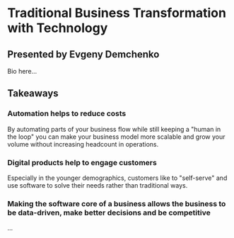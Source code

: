 # Traditional Business Transformation with Technology

## Presented by Evgeny Demchenko

Bio here...

## Takeaways

### Automation helps to reduce costs

By automating parts of your business flow while still keeping a "human in the loop" you can make your business model more scalable and grow your volume without increasing headcount in operations.

### Digital products help to engage customers

Especially in the younger demographics, customers like to "self-serve" and use software to solve their needs rather than traditional ways.

### Making the software core of a business allows the business to be data-driven, make better decisions and be competitive

...

